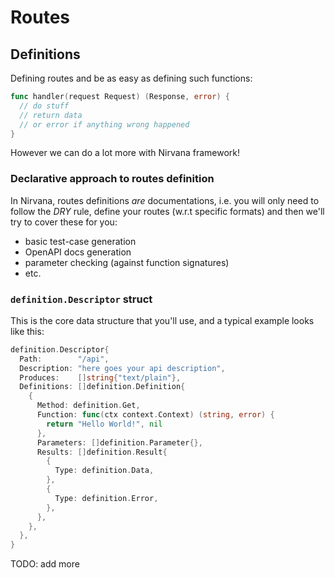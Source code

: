 # Routes

## Definitions

Defining routes and be as easy as defining such functions:

```go
func handler(request Request) (Response, error) {
  // do stuff
  // return data
  // or error if anything wrong happened
}
```

However we can do a lot more with Nirvana framework!

### Declarative approach to routes definition

In Nirvana, routes definitions _are_ documentations, i.e. you will only need to follow the _DRY_ rule, define your routes (w.r.t specific formats) and then we'll try to cover these for you:

* basic test-case generation
* OpenAPI docs generation
* parameter checking (against function signatures)
* etc.

### `definition.Descriptor` struct

This is the core data structure that you'll use, and a typical example looks like this:

```go
definition.Descriptor{
  Path:        "/api",
  Description: "here goes your api description",
  Produces:    []string{"text/plain"},
  Definitions: []definition.Definition{
    {
      Method: definition.Get,
      Function: func(ctx context.Context) (string, error) {
        return "Hello World!", nil
      },
      Parameters: []definition.Parameter{},
      Results: []definition.Result{
        {
          Type: definition.Data,
        },
        {
          Type: definition.Error,
        },
      },
    },
  },
}
```

TODO: add more
